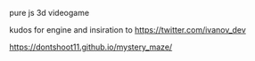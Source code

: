 pure js 3d videogame

kudos for engine and insiration to https://twitter.com/ivanov_dev

https://dontshoot11.github.io/mystery_maze/
